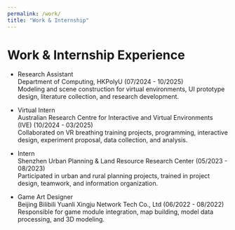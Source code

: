 ```yaml
---
permalink: /work/
title: "Work & Internship"
---
```


# Work & Internship Experience

- Research Assistant  
  Department of Computing, HKPolyU (07/2024 - 10/2025)  
  Modeling and scene construction for virtual environments, UI prototype design, literature collection, and research development.

- Virtual Intern  
  Australian Research Centre for Interactive and Virtual Environments (IVE) (10/2024 - 03/2025)  
  Collaborated on VR breathing training projects, programming, interactive design, experiment proposal, data collection, and analysis.

- Intern  
  Shenzhen Urban Planning & Land Resource Research Center (05/2023 - 08/2023)  
  Participated in urban and rural planning projects, trained in project design, teamwork, and information organization.

- Game Art Designer  
  Beijing Bilibili Yuanli Xingju Network Tech Co., Ltd (06/2022 - 08/2022)  
  Responsible for game module integration, map building, model data processing, and 3D modeling. 